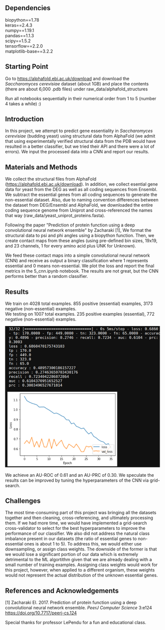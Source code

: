 ## Dependencies

biopython==1.78<br>
keras==2.4.3<br>
numpy==1.19.1<br>
pandas==1.1.3<br>
scipy==1.5.2<br>
tensorflow==2.2.0<br>
matplotlib-base==3.2.2<br>

## Starting Point
Go to https://alphafold.ebi.ac.uk/download and download the *Saccharomyces cerevisiae* dataset (about 1GB) and place the contents (there are about 6,000 .pdb files) under raw_data/alphafold_structures

Run all notebooks sequentially in their numerical order from 1 to 5 (number 4 takes a while) :)

## Introduction
In this project, we attempt to predict gene essentiality in *Saccharomyces cerevisiae* (budding yeast) using structural data from AlphaFold (we admit that using experimentally verified structural data from the PDB would have resulted in a better classifier, but we tried their API and there were a lot of errors). We input the processed data into a CNN and report our results.


## Materials and Methods

We collect the structural files from AlphaFold (https://alphafold.ebi.ac.uk/download). In addition, we collect esential gene data for yeast from the DEG as well as all coding sequences from Ensembl. We subtract the essential genes from all coding sequences to generate the non-essential dataset. Also, due to naming convention differences between the dataset from DEG/Ensembl and AlphaFold, we downloaded the entire coding sequence genome from Uniprot and cross-referenced the names that way (raw_data/yeast_uniprot_proteins.fasta).

Following the paper "Prediction of protein function using a deep convolutional neural network ensemble" by Zacharaki [1], We format the structural data to psi and phi angles using a biopython function. Then, we create contact maps from these angles (using pre-defined bin sizes, 19x19, and 23 channels, 1 for every amino acid plus UNK for Unknown).

We feed these contact maps into a simple convolutional neural network (CNN) and receive as output a binary classification where 1 represents essential and 0 means non-essential. We plot the loss and report the final metrics in the 5_cnn.ipynb notebook. The results are not great, but the CNN performs better than a random classifier.


## Results
We train on 4028 total examples. 855 positive (essential) examples, 3173 negative (non-essential) examples. <br>
We testing on 1007 total examples. 235 positive examples (essential), 772 negative (non-essential) examples.

![graph](images/graph.png)

We achieve an AU-ROC of 0.61 and an AU-PRC of 0.30. We speculate the results can be improved by tuning the hyperparameters of the CNN via grid-search.

## Challenges
The most time-consuming part of this project was bringing all the datasets together and then cleaning, cross-referencing, and ultimately processing them. If we had more time, we would have implemented a grid-search cross-validator to select for the best hyperparameters to improve the performance of our classifier. We also did not address the natural class imbalance present in our datasets (the ratio of essential genes to non-essential ones is about 1 to 5). To address this, we would either use downsampling, or assign class weights. The downside of the former is that we would lose a significant portion of our data which is extremely detrimental to the ML algortithm given that we are already dealing with a small number of training examples. Assigning class weights would work for this project, however, when applied to a different organism, these weights would not represent the actual distribution of the unknown essential genes.


## References and Acknowledgements
[1] Zacharaki EI. 2017. Prediction of protein function using a deep convolutional neural network ensemble. *PeerJ Computer Science* 3:e124 https://doi.org/10.7717/peerj-cs.124

Special thanks for professor LePendu for a fun and educational class.
